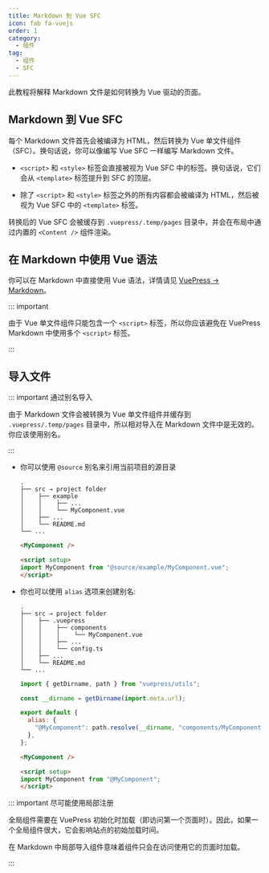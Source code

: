 ```yaml
---
title: Markdown 到 Vue SFC
icon: fab fa-vuejs
order: 1
category:
  - 组件
tag:
  - 组件
  - SFC
---
```


此教程将解释 Markdown 文件是如何转换为 Vue 驱动的页面。

<!-- more -->

## Markdown 到 Vue SFC

每个 Markdown 文件首先会被编译为 HTML，然后转换为 Vue 单文件组件（SFC）。换句话说，你可以像编写 Vue SFC 一样编写 Markdown 文件。

- `<script>` 和 `<style>` 标签会直接被视为 Vue SFC 中的标签。换句话说，它们会从 `<template>` 标签提升到 SFC 的顶层。

- 除了 `<script>` 和 `<style>` 标签之外的所有内容都会被编译为 HTML，然后被视为 Vue SFC 中的 `<template>` 标签。

转换后的 Vue SFC 会被缓存到 `.vuepress/.temp/pages` 目录中，并会在布局中通过内置的 `<Content />` 组件渲染。

## 在 Markdown 中使用 Vue 语法

你可以在 Markdown 中直接使用 Vue 语法，详情请见 [VuePress → Markdown](../../cookbook/vuepress/markdown.md#在-markdown-中使用-vue)。

::: important

由于 Vue 单文件组件只能包含一个 `<script>` 标签，所以你应该避免在 VuePress Markdown 中使用多个 `<script>` 标签。

:::

## 导入文件

::: important 通过别名导入

由于 Markdown 文件会被转换为 Vue 单文件组件并缓存到 `.vuepress/.temp/pages` 目录中，所以相对导入在 Markdown 文件中是无效的。你应该使用别名。

:::

- 你可以使用 `@source` 别名来引用当前项目的源目录

  ```:no-line-numbers
  .
  ├── src → project folder
  │    ├── example
  │    │    ├── ...
  │    │    └── MyComponent.vue
  │    ├── ...
  │    └── README.md
  └── ...
  ```

  ```md
  <MyComponent />

  <script setup>
  import MyComponent from "@source/example/MyComponent.vue";
  </script>
  ```

- 你也可以使用 `alias` 选项来创建别名:

  ```:no-line-numbers
  .
  ├── src → project folder
  │    ├── .vuepress
  │    │    ├── components
  │    │    │    └── MyComponent.vue
  │    │    ├── ...
  │    │    └── config.ts
  │    ├── ...
  │    └── README.md
  └── ...
  ```

  ```js title=".vuepress/config.js"
  import { getDirname, path } from "vuepress/utils";

  const __dirname = getDirname(import.meta.url);

  export default {
    alias: {
      "@MyComponent": path.resolve(__dirname, "components/MyComponent.vue"),
    },
  };
  ```

  ```md
  <MyComponent />

  <script setup>
  import MyComponent from "@MyComponent";
  </script>
  ```

::: important 尽可能使用局部注册

全局组件需要在 VuePress 初始化时加载（即访问第一个页面时）。因此，如果一个全局组件很大，它会影响站点的初始加载时间。

在 Markdown 中局部导入组件意味着组件只会在访问使用它的页面时加载。

:::

